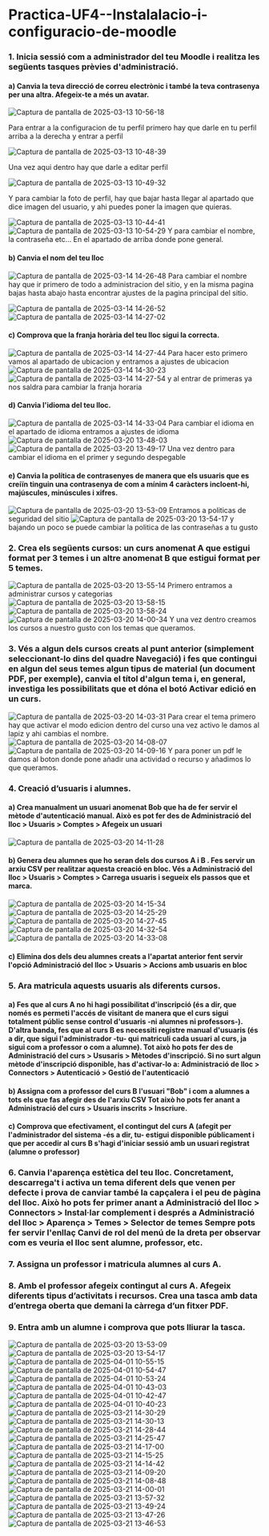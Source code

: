 # Practica-UF4--Instalalacio-i-configuracio-de-moodle

### 1. Inicia sessió com a administrador del teu Moodle i realitza les següents tasques prèvies d'administració.

#### a) Canvia la teva direcció de correu electrònic i també la teva contrasenya per una altra. Afegeix-te a més un avatar. 

![Captura de pantalla de 2025-03-13 10-56-18](https://github.com/user-attachments/assets/21573a02-59c1-4125-b02d-c290129e6acd)

Para entrar a la configuracion de tu perfil primero hay que darle en tu perfil arriba a la derecha y entrar a perfil


![Captura de pantalla de 2025-03-13 10-48-39](https://github.com/user-attachments/assets/5bd513d0-3efe-419b-b705-72fdd85091e3)

Una vez aqui dentro hay que darle a editar perfil


![Captura de pantalla de 2025-03-13 10-49-32](https://github.com/user-attachments/assets/e381697e-ee63-4836-a844-4572911f64f1)

Y para cambiar la foto de perfil, hay que bajar hasta llegar al apartado que dice imagen del usuario, y ahi puedes poner la imagen que quieras.


![Captura de pantalla de 2025-03-13 10-44-41](https://github.com/user-attachments/assets/a0bbaad5-5f22-4401-9cad-5ff88bbcbe4a)
![Captura de pantalla de 2025-03-13 10-54-29](https://github.com/user-attachments/assets/80fc6bee-3f2c-4649-87a2-08bea5054398)
Y para cambiar el nombre, la contraseña etc... En el apartado de arriba donde pone general.

#### b) Canvia el nom del teu lloc 




![Captura de pantalla de 2025-03-14 14-26-48](https://github.com/user-attachments/assets/7861193c-1b80-492c-a096-70099648d42c)
Para cambiar el nombre hay que ir primero de todo a administracion del sitio, y en la misma pagina bajas hasta abajo hasta encontrar ajustes de la pagina principal del sitio.


![Captura de pantalla de 2025-03-14 14-26-52](https://github.com/user-attachments/assets/3b6cf80d-0750-4a18-afde-811bfb975054)
![Captura de pantalla de 2025-03-14 14-27-02](https://github.com/user-attachments/assets/bca77c4b-abeb-4fa1-aa18-b702d583fb5b)
#### c) Comprova que la franja horària del teu lloc sigui la correcta.
![Captura de pantalla de 2025-03-14 14-27-44](https://github.com/user-attachments/assets/46287cb4-94ec-4241-aa34-b3af78cc32cd)
Para hacer esto primero vamos al apartado de ubicacion y entramos a ajustes de ubicacion
![Captura de pantalla de 2025-03-14 14-30-23](https://github.com/user-attachments/assets/95cec2fa-7597-413d-9324-9d3a6cdbf2de)
![Captura de pantalla de 2025-03-14 14-27-54](https://github.com/user-attachments/assets/b1f03378-36a6-4765-8f9e-20001788474b)
y al entrar de primeras ya nos saldra para cambiar la franja horaria 


#### d) Canvia l'idioma del teu lloc. 
![Captura de pantalla de 2025-03-14 14-33-04](https://github.com/user-attachments/assets/aaac356c-969d-43ab-b0c0-044c88653434)
Para cambiar el idioma en el apartado de idioma entramos a ajustes de idioma
![Captura de pantalla de 2025-03-20 13-48-03](https://github.com/user-attachments/assets/bb291ebc-1a40-4bb2-b834-a88a0c1a7402)
![Captura de pantalla de 2025-03-20 13-49-17](https://github.com/user-attachments/assets/310cecf5-838f-4607-98be-4e7c0b051651)
Una vez dentro para cambiar el idioma en el primer y segundo despegable

#### e) Canvia la política de contrasenyes de manera que els usuaris que es creiïn tinguin una contrasenya de com a mínim 4 caràcters incloent-hi, majúscules, minúscules i xifres.
![Captura de pantalla de 2025-03-20 13-53-09](https://github.com/user-attachments/assets/23486246-28a0-4817-84b6-f299ab711f13)
Entramos a politicas de seguridad del sitio
![Captura de pantalla de 2025-03-20 13-54-17](https://github.com/user-attachments/assets/523c5b8c-a61b-4e70-983b-1a10358311b9)
y bajando un poco se puede cambiar la politica de las contraseñas a tu gusto


### 2. Crea els següents cursos: un curs anomenat A que estigui format per 3 temes i un altre anomenat B que estigui format per 5 temes. 
![Captura de pantalla de 2025-03-20 13-55-14](https://github.com/user-attachments/assets/6a2bfec0-f7ad-46bf-be04-a5be36898cc2)
Primero entramos a administrar cursos y categorias
![Captura de pantalla de 2025-03-20 13-58-15](https://github.com/user-attachments/assets/fd552584-3939-4911-a641-a5989ebb4407)
![Captura de pantalla de 2025-03-20 13-58-24](https://github.com/user-attachments/assets/8483c03e-c34c-4620-9715-9f26f50dbcfc)
![Captura de pantalla de 2025-03-20 14-00-34](https://github.com/user-attachments/assets/70c7b5ce-cc49-41ad-9fa9-e052e89ec894)
Y una vez dentro creamos los cursos a nuestro gusto con los temas que queramos.



### 3. Vés a algun dels cursos creats al punt anterior (simplement seleccionant-lo dins del quadre Navegació) i fes que contingui en algun del seus temes algun tipus de material (un document PDF, per exemple), canvia el títol d'algun tema i, en general, investiga les possibilitats que et dóna el botó Activar edició en un curs.
![Captura de pantalla de 2025-03-20 14-03-31](https://github.com/user-attachments/assets/449d1a7a-e758-4ff5-8fc0-134ba6a7ea45)
Para crear el tema primero hay que activar el modo edicion dentro del curso una vez activo le damos al lapiz y ahi cambias el nombre.
![Captura de pantalla de 2025-03-20 14-08-07](https://github.com/user-attachments/assets/8b20be1d-fece-46cd-829d-3cdbfee382a7)
![Captura de pantalla de 2025-03-20 14-09-16](https://github.com/user-attachments/assets/ca033cb4-31b6-49aa-a4f1-5d40b80f7032)
Y para poner un pdf le damos al boton donde pone añadir una actividad o recurso y añadimos lo que queramos.


### 4. Creació d’usuaris i alumnes.

#### a) Crea manualment un usuari anomenat Bob que ha de fer servir el mètode d'autenticació manual. Això es pot fer des de Administració del lloc > Usuaris > Comptes > Afegeix un usuari
![Captura de pantalla de 2025-03-20 14-11-28](https://github.com/user-attachments/assets/4e345e9f-9d9c-422b-ab84-2a6888678512)

#### b) Genera deu alumnes que ho seran dels dos cursos A i B . Fes servir un arxiu CSV per realitzar aquesta creació en bloc. Vés a Administració del lloc > Usuaris > Comptes > Carrega usuaris i segueix els passos que et marca.
![Captura de pantalla de 2025-03-20 14-15-34](https://github.com/user-attachments/assets/9f973203-af1d-433b-80b4-c38d5ee07875)
![Captura de pantalla de 2025-03-20 14-25-29](https://github.com/user-attachments/assets/4e30295d-7aef-4384-aa71-7bd41dd9b22f)
![Captura de pantalla de 2025-03-20 14-27-45](https://github.com/user-attachments/assets/231c1f38-680a-4d36-a0cb-189c973c7d4c)
![Captura de pantalla de 2025-03-20 14-32-54](https://github.com/user-attachments/assets/3501fd30-c428-4790-91c3-ca65c015e644)
![Captura de pantalla de 2025-03-20 14-33-08](https://github.com/user-attachments/assets/81b0759c-ad6c-4d8c-b08e-94c33ab3fe3b)

#### c) Elimina dos dels deu alumnes creats a l'apartat anterior fent servir l'opció Administració del lloc > Usuaris > Accions amb usuaris en bloc

### 5. Ara matricula aquests usuaris als diferents cursos.

#### a) Fes que al curs A no hi hagi possibilitat d'inscripció (és a dir, que només es permeti l'accés de visitant de manera que el curs sigui totalment públic sense control d'usuaris -ni alumnes ni professors-). D'altra banda, fes que al curs B es necessiti registre manual d'usuaris (és a dir, que sigui l'administrador -tu- qui matriculi cada usuari al curs, ja sigui com a professor o com a alumne). Tot això ho pots fer des de Administració del curs > Ususaris > Mètodes d'inscripció. Si no surt algun mètode d'inscripció disponible, has d'activar-lo a: Administració de lloc > Connectors > Autenticació > Gestió de l'autenticació

#### b) Assigna com a professor del curs B l'usuari "Bob" i com a alumnes a tots els que fas afegir des de l'arxiu CSV Tot això ho pots fer anant a Administració del curs > Usuaris inscrits > Inscriure.

#### c) Comprova que efectivament, el contingut del curs A (afegit per l'administrador del sistema -és a dir, tu- estigui disponible públicament i que per accedir al curs B s'hagi d'iniciar sessió amb un usuari registrat (alumne o professor)

### 6. Canvia l'aparença estètica del teu lloc. Concretament, descarrega't i activa un tema diferent dels que venen per defecte i prova de canviar també la capçalera i el peu de pàgina del lloc. Això ho pots fer primer anant a Administració del lloc > Connectors > Instal·lar complement i després a Administració del lloc > Aparença > Temes > Selector de temes Sempre pots fer servir l'enllaç Canvi de rol del menú de la dreta per observar com es veuria el lloc sent alumne, professor, etc.

### 7. Assigna un professor i matricula alumnes al curs A.

### 8. Amb el professor afegeix contingut al curs A. Afegeix diferents tipus d’activitats i recursos. Crea una tasca amb data d’entrega oberta que demani la càrrega d’un fitxer PDF.

### 9. Entra amb un alumne i comprova que pots lliurar la tasca.
![Captura de pantalla de 2025-03-20 13-53-09](https://github.com/user-attachments/assets/107cea47-09fd-4c17-a74c-5ba61cfb3fb5)
![Captura de pantalla de 2025-03-20 13-54-17](https://github.com/user-attachments/assets/444ecc44-e89c-4e1c-9e3f-1eaa8a6dfe25)
![Captura de pantalla de 2025-04-01 10-55-15](https://github.com/user-attachments/assets/41ca59b1-02fb-4733-91aa-ceacb3eff5da)
![Captura de pantalla de 2025-04-01 10-54-47](https://github.com/user-attachments/assets/4c878212-3735-4bd1-8649-5125c396ead1)
![Captura de pantalla de 2025-04-01 10-53-24](https://github.com/user-attachments/assets/aebb0a69-712a-43a3-9265-4c0266e60cda)
![Captura de pantalla de 2025-04-01 10-43-03](https://github.com/user-attachments/assets/a4ab3d45-9d22-4c1d-bea2-e19dd0cc8518)
![Captura de pantalla de 2025-04-01 10-42-47](https://github.com/user-attachments/assets/5afe70fa-927e-436d-8d91-755a1b772d01)
![Captura de pantalla de 2025-04-01 10-40-23](https://github.com/user-attachments/assets/3929bf89-1a94-4267-8a77-6351d7000190)
![Captura de pantalla de 2025-03-21 14-30-29](https://github.com/user-attachments/assets/2d935dea-f3d8-4c47-bdcb-33f08f0645b5)
![Captura de pantalla de 2025-03-21 14-30-13](https://github.com/user-attachments/assets/10b701c4-2bae-470a-9f94-d77420015600)
![Captura de pantalla de 2025-03-21 14-28-44](https://github.com/user-attachments/assets/413e3b47-ff80-468e-9f95-7bed048adf91)
![Captura de pantalla de 2025-03-21 14-25-47](https://github.com/user-attachments/assets/f12a99f2-cd92-4595-b9c8-7d914e519d05)
![Captura de pantalla de 2025-03-21 14-17-00](https://github.com/user-attachments/assets/7e3cc124-c2ba-4243-8128-a3bc8edaa237)
![Captura de pantalla de 2025-03-21 14-15-25](https://github.com/user-attachments/assets/e67c3d4c-63e6-4496-b7d9-a570888d8a7e)
![Captura de pantalla de 2025-03-21 14-14-42](https://github.com/user-attachments/assets/91cd53df-f712-471e-bbb0-26cb274fd1fd)
![Captura de pantalla de 2025-03-21 14-09-20](https://github.com/user-attachments/assets/1bafd3b7-a9b7-44c8-b88f-74436fe2c998)
![Captura de pantalla de 2025-03-21 14-08-48](https://github.com/user-attachments/assets/8095eaee-4b76-421c-b923-3bf2d09906ef)
![Captura de pantalla de 2025-03-21 14-00-01](https://github.com/user-attachments/assets/d3700b01-7594-4574-832d-2dfccebc4f50)
![Captura de pantalla de 2025-03-21 13-57-32](https://github.com/user-attachments/assets/e0d2a390-7837-4098-897c-990fdd3a8349)
![Captura de pantalla de 2025-03-21 13-49-24](https://github.com/user-attachments/assets/6ad5f76a-039b-4c57-ada0-d1f440f7c4fd)
![Captura de pantalla de 2025-03-21 13-47-26](https://github.com/user-attachments/assets/3af09c07-9809-4309-980a-630786c24293)
![Captura de pantalla de 2025-03-21 13-46-53](https://github.com/user-attachments/assets/1b50c6bb-d51c-4fa6-b684-a713efcac565)
